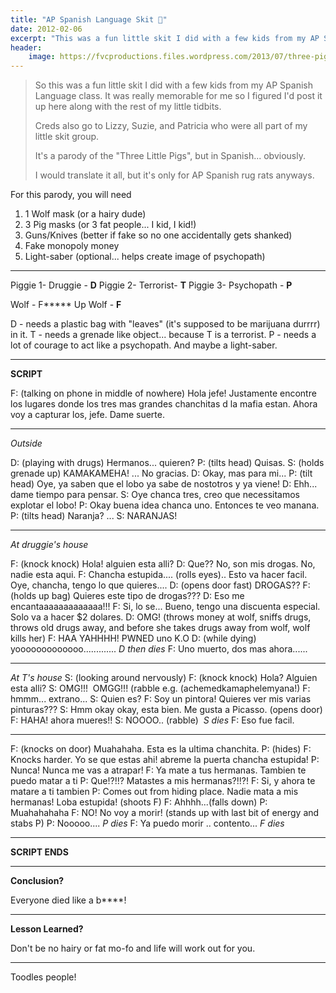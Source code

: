 ```yaml
---
title: "AP Spanish Language Skit 🐷️"
date: 2012-02-06
excerpt: "This was a fun little skit I did with a few kids from my AP Spanish Language class."
header:
    image: https://fvcproductions.files.wordpress.com/2013/07/three-pigs.jpg
---
```


> So this was a fun little skit I did with a few kids from my AP Spanish
> Language class. It was really memorable for me so I figured I'd post
> it up here along with the rest of my little tidbits.
>
> Creds also go to Lizzy, Suzie, and Patricia who were all part of my
> little skit group.
>
> It's a parody of the "Three Little Pigs", but in Spanish... obviously.
>
> I would translate it all, but it's only for AP Spanish rug rats
> anyways.

For this parody, you will need

1.  1 Wolf mask (or a hairy dude)
2.  3 Pig masks (or 3 fat people... I kid, I kid!)
3.  Guns/Knives (better if fake so no one accidentally gets shanked)
4.  Fake monopoly money
5.  Light-saber (optional... helps create image of psychopath)

------------------------------------------------------------------------

Piggie 1- Druggie - **D**
Piggie 2- Terrorist- **T**
Piggie 3- Psychopath - **P**

Wolf - F\*\*\*\*\* Up Wolf - **F**

D - needs a plastic bag with "leaves" (it's supposed to be marijuana
durrrr) in it.
T - needs a grenade like object... because T is a terrorist.
P - needs a lot of courage to act like a psychopath. And maybe a
light-saber.

------------------------------------------------------------------------

**SCRIPT**

F: (talking on phone in middle of nowhere) Hola jefe! Justamente
encontre los lugares donde los tres mas grandes chanchitas d la mafia
estan. Ahora voy a capturar los, jefe. Dame suerte.

------------------------------------------------------------------------

*Outside*

D: (playing with drugs) Hermanos... quieren?
P: (tilts head) Quisas.
S: (holds grenade up) KAMAKAMEHA! ... No gracias.
D: Okay, mas para mi...
P: (tilt head) Oye, ya saben que el lobo ya sabe de nostotros y ya
viene!
D: Ehh... dame tiempo para pensar.
S: Oye chanca tres, creo que necessitamos explotar el lobo!
P: Okay buena idea chanca uno. Entonces te veo manana.
P: (tilts head) Naranja? ...
S: NARANJAS!

------------------------------------------------------------------------

*At druggie's house*

F: (knock knock) Hola! alguien esta alli?
D: Que?? No, son mis drogas. No, nadie esta aqui.
F: Chancha estupida.... (rolls eyes).. Esto va hacer facil. Oye,
chancha, tengo lo que quieres....
D: (opens door fast) DROGAS??
F: (holds up bag) Quieres este tipo de drogas???
D: Eso me encantaaaaaaaaaaaaa!!!
F: Si, lo se... Bueno, tengo una discuenta especial. Solo va a hacer $2
dolares.
D: OMG! (throws money at wolf, sniffs drugs, throws old drugs away, and
before she takes drugs away from wolf, wolf kills her)
F: HAA YAHHHH! PWNED uno K.O
D: (while dying) yooooooooooooo............. *D then dies*
F: Uno muerto, dos mas ahora......

------------------------------------------------------------------------

*At T's house*
S: (looking around nervously)
F: (knock knock) Hola? Alguien esta alli?
S: OMG!!!  OMGG!!! (rabble e.g. (achemedkamaphelemyana!)
F: hmmm... extrano...
S: Quien es?
F: Soy un pintora! Quieres ver mis varias pinturas???
S: Hmm okay okay, esta bien. Me gusta a Picasso. (opens door)
F: HAHA! ahora mueres!!
S: NOOOO.. (rabble)  *S dies*
F: Eso fue facil.

------------------------------------------------------------------------

F: (knocks on door) Muahahaha. Esta es la ultima chanchita.
P: (hides)
F: Knocks harder. Yo se que estas ahi! abreme la puerta chancha
estupida!
P: Nunca! Nunca me vas a atrapar!
F: Ya mate a tus hermanas. Tambien te puedo matar a ti
P: Que!?!!? Matastes a mis hermanas?!!?!
F: Si, y ahora te matare a ti tambien
P: Comes out from hiding place. Nadie mata a mis hermanas! Loba
estupida! (shoots F)
F: Ahhhh...(falls down)
P: Muahahahaha
F: NO! No voy a morir! (stands up with last bit of energy and stabs P)
P: Nooooo.... *P dies*
F: Ya puedo morir .. contento... *F dies*

------------------------------------------------------------------------

**SCRIPT ENDS**

------------------------------------------------------------------------

**Conclusion?**

Everyone died like a b****!

------------------------------------------------------------------------

**Lesson Learned?**

Don't be no hairy or fat mo-fo and life will work out for you.

------------------------------------------------------------------------

Toodles people!
